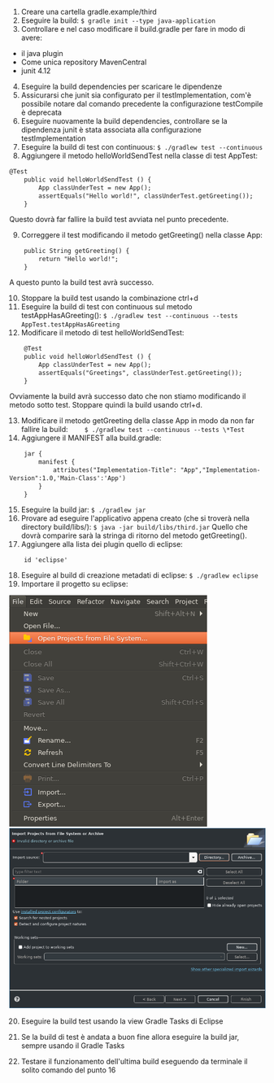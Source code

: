 1. Creare una cartella gradle.example/third
2. Eseguire la build: `$ gradle init --type java-application`
3. Controllare e nel caso modificare il build.gradle per fare in modo di avere:
- il java plugin
- Come unica repository MavenCentral
- junit 4.12
4. Eseguire la build dependencies per scaricare le dipendenze
5. Assicurarsi che junit sia configurato per il testImplementation, com'è possibile notare dal comando precedente la configurazione testCompile è deprecata
6. Eseguire nuovamente la build dependencies, controllare se la dipendenza junit è stata associata alla configurazione testImplementation
7. Eseguire la build di test con continuous: `$ ./gradlew test --continuous`
8. Aggiungere il metodo helloWorldSendTest nella classe di test AppTest:
```
@Test 
    public void helloWorldSendTest () {
	    App classUnderTest = new App();
	    assertEquals("Hello world!", classUnderTest.getGreeting());
    }
```
Questo dovrà far fallire la build test avviata nel punto precedente.

9. Correggere il test modificando il metodo getGreeting() nella classe App:
```
    public String getGreeting() {
        return "Hello world!";
    }
```
A questo punto la build test avrà successo.

10. Stoppare la build test usando la combinazione ctrl+d
11. Eseguire la build di test con continuous sul metodo testAppHasAGreeting(): 
`$ ./gradlew test --continuous --tests AppTest.testAppHasAGreeting`
12. Modificare il metodo di test helloWorldSendTest:
```
    @Test 
    public void helloWorldSendTest () {
	    App classUnderTest = new App();
	    assertEquals("Greetings", classUnderTest.getGreeting());
    }
```
Ovviamente la build avrà successo dato che non stiamo modificando il metodo sotto test. Stoppare quindi la build usando ctrl+d.

13. Modificare il metodo getGreeting della classe App in modo da non far fallire la build:
`    $ ./gradlew test --continuous --tests \*Test`
14. Aggiungere il MANIFEST alla build.gradle:
```
    jar {
        manifest {
            attributes("Implementation-Title": "App","Implementation-Version":1.0,'Main-Class':'App')
        }
    }
```
15. Eseguire la build jar: `$ ./gradlew jar`
16. Provare ad eseguire l'applicativo appena creato (che si troverà nella directory build/libs/):
        `$ java -jar build/libs/third.jar`
    Quello che dovrà comparire sarà la stringa di ritorno del metodo getGreeting().
17. Aggiungere alla lista dei plugin quello di eclipse:
	
```
    id 'eclipse'
```
18. Eseguire al build di creazione metadati di eclipse: `$ ./gradlew eclipse`
19. Importare il progetto su eclipse:

![importProject](https://github.com/Wabri/ATTSW_Exam/blob/issue-28/gradle.example/third/importProject.png)
![importProject](https://github.com/Wabri/ATTSW_Exam/blob/issue-28/gradle.example/third/importSource.png)

20. Eseguire la build test usando la view Gradle Tasks di Eclipse

21. Se la build di test è andata a buon fine allora eseguire la build jar, sempre usando il Gradle Tasks

22. Testare il funzionamento dell'ultima build eseguendo da terminale il solito comando del punto 16
